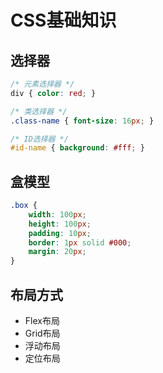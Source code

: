 
# CSS基础知识

## 选择器
```css
/* 元素选择器 */
div { color: red; }

/* 类选择器 */
.class-name { font-size: 16px; }

/* ID选择器 */
#id-name { background: #fff; }
```

## 盒模型
```css
.box {
    width: 100px;
    height: 100px;
    padding: 10px;
    border: 1px solid #000;
    margin: 20px;
}
```

## 布局方式
- Flex布局
- Grid布局
- 浮动布局
- 定位布局
